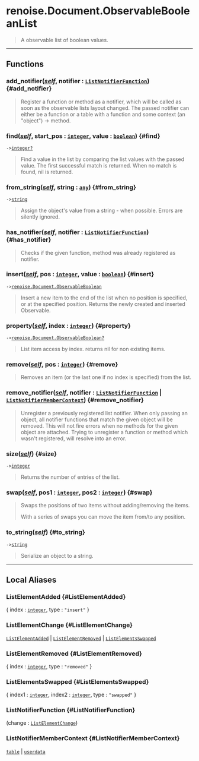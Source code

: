 # renoise.Document.ObservableBooleanList  
> A observable list of boolean values.  

<!-- toc -->
  

---  
## Functions
### add_notifier([*self*](../../API/builtins/self.md), notifier : [`ListNotifierFunction`](#ListNotifierFunction)) {#add_notifier}
> Register a function or method as a notifier, which will be called as soon as
> the observable lists layout changed. The passed notifier can either be a function
> or a table with a function and some context (an "object") -> method.
### find([*self*](../../API/builtins/self.md), start_pos : [`integer`](../../API/builtins/integer.md), value : [`boolean`](../../API/builtins/boolean.md)) {#find}
`->`[`integer`](../../API/builtins/integer.md)[`?`](../../API/builtins/nil.md)  

> Find a value in the list by comparing the list values with the passed
> value. The first successful match is returned. When no match is found, nil
> is returned.
### from_string([*self*](../../API/builtins/self.md), string : [`any`](../../API/builtins/any.md)) {#from_string}
`->`[`string`](../../API/builtins/string.md)  

> Assign the object's value from a string - when possible. Errors are
> silently ignored.
### has_notifier([*self*](../../API/builtins/self.md), notifier : [`ListNotifierFunction`](#ListNotifierFunction)) {#has_notifier}
> Checks if the given function, method was already registered as notifier.
### insert([*self*](../../API/builtins/self.md), pos : [`integer`](../../API/builtins/integer.md), value : [`boolean`](../../API/builtins/boolean.md)) {#insert}
`->`[`renoise.Document.ObservableBoolean`](../../API/renoise/renoise.Document.ObservableBoolean.md)  

> Insert a new item to the end of the list when no position is specified, or
> at the specified position. Returns the newly created and inserted Observable.
### property([*self*](../../API/builtins/self.md), index : [`integer`](../../API/builtins/integer.md)) {#property}
`->`[`renoise.Document.ObservableBoolean`](../../API/renoise/renoise.Document.ObservableBoolean.md)[`?`](../../API/builtins/nil.md)  

> List item access by index. returns nil for non existing items.
### remove([*self*](../../API/builtins/self.md), pos : [`integer`](../../API/builtins/integer.md)) {#remove}
> Removes an item (or the last one if no index is specified) from the list.
### remove_notifier([*self*](../../API/builtins/self.md), notifier : [`ListNotifierFunction`](#ListNotifierFunction) | [`ListNotifierMemberContext`](#ListNotifierMemberContext)) {#remove_notifier}
> Unregister a previously registered list notifier. When only passing an object,
> all notifier functions that match the given object will be removed.
> This will not fire errors when no methods for the given object are attached.
> Trying to unregister a function or method which wasn't registered, will resolve
> into an error.
### size([*self*](../../API/builtins/self.md)) {#size}
`->`[`integer`](../../API/builtins/integer.md)  

> Returns the number of entries of the list.
### swap([*self*](../../API/builtins/self.md), pos1 : [`integer`](../../API/builtins/integer.md), pos2 : [`integer`](../../API/builtins/integer.md)) {#swap}
> Swaps the positions of two items without adding/removing the items.
> 
> With a series of swaps you can move the item from/to any position.
### to_string([*self*](../../API/builtins/self.md)) {#to_string}
`->`[`string`](../../API/builtins/string.md)  

> Serialize an object to a string.  



---  
## Local Aliases  
### ListElementAdded {#ListElementAdded}
{ index : [`integer`](../../API/builtins/integer.md), type : `"insert"` }  
  
  
### ListElementChange {#ListElementChange}
[`ListElementAdded`](#ListElementAdded) | [`ListElementRemoved`](#ListElementRemoved) | [`ListElementsSwapped`](#ListElementsSwapped)  
  
  
### ListElementRemoved {#ListElementRemoved}
{ index : [`integer`](../../API/builtins/integer.md), type : `"removed"` }  
  
  
### ListElementsSwapped {#ListElementsSwapped}
{ index1 : [`integer`](../../API/builtins/integer.md), index2 : [`integer`](../../API/builtins/integer.md), type : `"swapped"` }  
  
  
### ListNotifierFunction {#ListNotifierFunction}
(change : [`ListElementChange`](#ListElementChange))  
  
  
### ListNotifierMemberContext {#ListNotifierMemberContext}
[`table`](../../API/builtins/table.md) | [`userdata`](../../API/builtins/userdata.md)  
  
  

